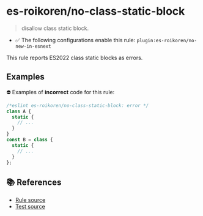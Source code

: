 # es-roikoren/no-class-static-block
> disallow class static block.

- ✅ The following configurations enable this rule: `plugin:es-roikoren/no-new-in-esnext`

This rule reports ES2022 class static blocks as errors.

## Examples

⛔ Examples of **incorrect** code for this rule:

```js
/*eslint es-roikoren/no-class-static-block: error */
class A {
  static {
    // ...
  }
}
const B = class {
  static {
    // ...
  }
};
```

## 📚 References

- [Rule source](https://github.com/roikoren755/eslint-plugin-es/blob/v2.0.1/src/rules/no-class-static-block.ts)
- [Test source](https://github.com/roikoren755/eslint-plugin-es/blob/v2.0.1/tests/src/rules/no-class-static-block.ts)
